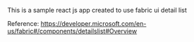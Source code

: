 This is a sample react js app created to use fabric ui detail list 

Reference:  https://developer.microsoft.com/en-us/fabric#/components/detailslist#Overview
